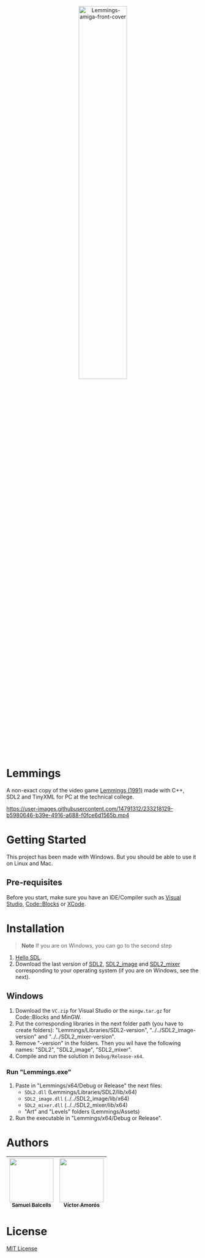 <p align="center">
  <img width=50% alt="Lemmings-amiga-front-cover" src="https://user-images.githubusercontent.com/14791312/233193545-137030ab-9be8-4545-9a21-d3d78eae2d5d.jpg">
</p>

# Lemmings

A non-exact copy of the video game [Lemmings (1991)](https://en.wikipedia.org/wiki/Lemmings_(video_game)) made with C++, SDL2 and TinyXML for PC at the technical college.

https://user-images.githubusercontent.com/14791312/233218129-b5980646-b39e-4916-a688-f0fce6d1565b.mp4


# Getting Started

This project has been made with Windows. But you should be able to use it on Linux and Mac.

## Pre-requisites

Before you start, make sure you have an IDE/Compiler such as [Visual Studio](https://visualstudio.microsoft.com/downloads), [Code::Blocks](https://www.codeblocks.org/downloads) or [XCode](https://developer.apple.com/xcode).


# Installation

> **Note** If you are on Windows, you can go to the second step

1. [Hello SDL](https://lazyfoo.net/tutorials/SDL/01_hello_SDL/index.php).
2. Download the last version of [SDL2](https://github.com/libsdl-org/SDL/releases), [SDL2_image](https://github.com/libsdl-org/SDL_image/releases) and [SDL2_mixer](https://github.com/libsdl-org/SDL_mixer/releases) corresponding to your operating system (if you are on Windows, see the next).

## Windows

1. Download the `VC.zip` for Visual Studio or the `mingw.tar.gz` for Code::Blocks and MinGW.
2. Put the corresponding libraries in the next folder path (you have to create folders): "Lemmings/Libraries/SDL2-version", "../../SDL2_image-version" and "../../SDL2_mixer-version".
3. Remove "-version" in the folders. Then you wil have the following names: "SDL2", "SDL2_image", "SDL2_mixer".
4. Compile and run the solution in `Debug/Release-x64`.

### Run "Lemmings.exe"
1. Paste in "Lemmings/x64/Debug or Release" the next files:
    * `SDL2.dll` (Lemmings/Libraries/SDL2/lib/x64)
    * `SDL2_image.dll` (../../SDL2_image/lib/x64)
    * `SDL2_mixer.dll` (../../SDL2_mixer/lib/x64)
    * "Art" and "Levels" folders (Lemmings/Assets)
2. Run the executable in "Lemmings/x64/Debug or Release".


# Authors

| [<img src="https://user-images.githubusercontent.com/14791312/233219860-32856bfe-bfa3-4a68-b0c4-f4d7f6ab0730.png" width=115><br><sub>Samuel Balcells</sub>](https://github.com/sFaith3) | [<img src="https://user-images.githubusercontent.com/14791312/233219903-417078c4-c93e-4ad5-bdb1-4fcdafe6b293.jpg" width=115><br><sub>Víctor Amorós</sub>](https://github.com/Viamos)
| :---: | :---: |


# License

[MIT License](./LICENSE)
